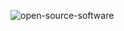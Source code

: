 ![open-source-software](https://user-images.githubusercontent.com/72214216/94879760-74a15100-0461-11eb-8335-f17152586e2e.png)
